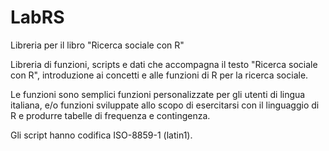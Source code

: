 # LabRS
Libreria per il libro "Ricerca sociale con R"

Libreria di funzioni, scripts e dati che accompagna il testo "Ricerca sociale con R", introduzione ai concetti e alle funzioni di R per la ricerca sociale.

Le funzioni sono semplici funzioni personalizzate per gli utenti di lingua italiana, e/o funzioni sviluppate allo scopo di esercitarsi con il linguaggio di R e produrre tabelle di frequenza e contingenza.

Gli script hanno codifica ISO-8859-1 (latin1).

